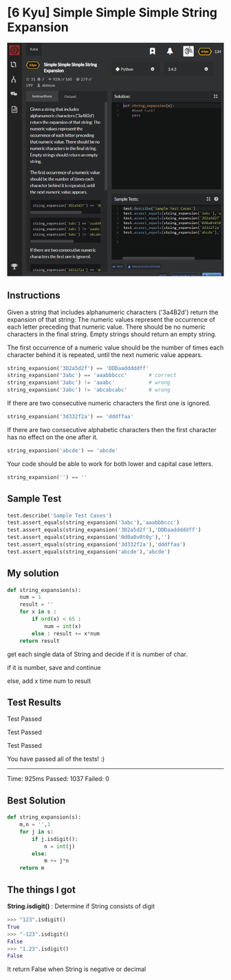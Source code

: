 # [6 Kyu] Simple Simple Simple String Expansion

![image](./Problem.png)


## Instructions

Given a string that includes alphanumeric characters ('3a4B2d') return the expansion of that string: The numeric values represent the occurrence of each letter preceding that numeric value. There should be no numeric characters in the final string. Empty strings should return an empty string.

The first occurrence of a numeric value should be the number of times each character behind it is repeated, until the next numeric value appears.

```python
string_expansion('3D2a5d2f') == 'DDDaadddddff'
string_expansion('3abc') == 'aaabbbccc'       # correct
string_expansion('3abc') != 'aaabc'           # wrong
string_expansion('3abc') != 'abcabcabc'       # wrong
```

If there are two consecutive numeric characters the first one is ignored.

```python
string_expansion('3d332f2a') == 'dddffaa'
```

If there are two consecutive alphabetic characters then the first character has no effect on the one after it.

```python
string_expansion('abcde') == 'abcde'
```

Your code should be able to work for both lower and capital case letters.

```python
string_expansion('') == ''
```



## Sample Test

```python
test.describe('Sample Test Cases')
test.assert_equals(string_expansion('3abc'),'aaabbbccc')
test.assert_equals(string_expansion('3D2a5d2f'),'DDDaadddddff')
test.assert_equals(string_expansion('0d0a0v0t0y'),'')
test.assert_equals(string_expansion('3d332f2a'),'dddffaa')
test.assert_equals(string_expansion('abcde'),'abcde')
```



## My solution

```python
def string_expansion(s):
    num = 1
    result = ''
    for x in s :
        if ord(x) < 65 :
            num = int(x)
        else : result += x*num
    return result
```

get each single data of String and decide if it is number of char.

if it is number, save and continue

else, add x time num to result



## Test Results

Test Passed

Test Passed

Test Passed

You have passed all of the tests! :)

---------

Time: 925ms Passed: 1037 Failed: 0



## Best Solution

```python
def string_expansion(s):
    m,n = '',1
    for j in s:
        if j.isdigit():
            n = int(j)
        else:
            m += j*n
    return m
```



## The things I got

**String.isdigit()** : Determine if String consists of digit

```python
>>> "123".isdigit()
True
>>> "-123".isdigit()
False
>>> "1.23".isdigit()
False
```

It return False when String is negative or decimal